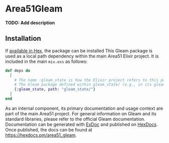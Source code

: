 # Area51Gleam

**TODO: Add description**

## Installation

If [available in Hex](https://hex.pm/docs/publish), the package can be installed
This Gleam package is used as a local path dependency within the main Area51 Elixir project.
It is included in the main `mix.exs` as follows:

```elixir
def deps do
  [
    # The name :gleam_state is how the Elixir project refers to this path dependency.
    # The Gleam package defined within gleam_state/ (e.g., in its gleam.toml) might have a different name, such as 'area51_gleam'.
    {:gleam_state, path: "gleam_state/"}
  ]
end
```

As an internal component, its primary documentation and usage context are part of the main Area51 project.
For general information on Gleam and its standard libraries, please refer to the official Gleam documentation.
Documentation can be generated with [ExDoc](https://github.com/elixir-lang/ex_doc)
and published on [HexDocs](https://hexdocs.pm). Once published, the docs can
be found at <https://hexdocs.pm/area51_gleam>.

